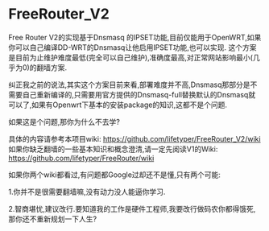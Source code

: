 FreeRouter_V2
=============

Free Router V2的实现基于Dnsmasq  的IPSET功能,目前仅能用于OpenWRT,如果你可以自己编译DD-WRT的Dnsmasq让他启用IPSET功能,也可以实现.
这个方案是目前为止维护难度最低(完全可以自己维护),准确度最高,对正常网站影响最小(几乎为0)的翻墙方案.

纠正我之前的说法,其实这个方案目前来看,部署难度并不高,Dnsmasq那部分是不需要自己重新编译的,只需要用官方提供的Dnsmasq-full替换默认的Dnsmasq就可以了,如果有Openwrt下基本的安装package的知识,这都不是个问题.

如果这是个问题,那你为什么不去学?

具体的内容请参考本项目wiki:
https://github.com/lifetyper/FreeRouter_V2/wiki
如果你缺乏翻墙的一些基本知识和概念澄清,请一定先阅读V1的Wiki:
https://github.com/lifetyper/FreeRouter/wiki

如果你两个wiki都看过,有问题都Google过却还不是懂,只有两个可能:

1.你并不是很需要翻墙嘛,没有动力没人能逼你学习.

2.智商堪忧,建议改行.要知道我的工作是硬件工程师,我要改行做码农你都得饿死,那你还不重新规划一下人生?

